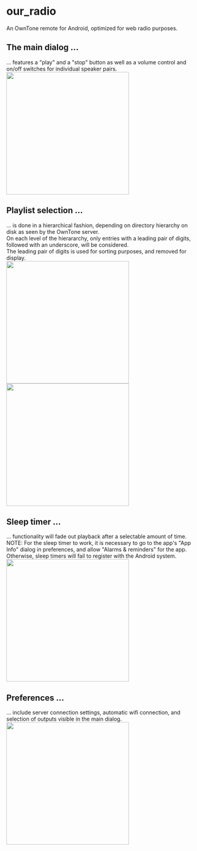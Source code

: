 # our_radio
An OwnTone remote for Android, optimized for web radio purposes.

## The main dialog ...
... features a "play" and a "stop" button as well as a volume control and on/off switches for individual speaker pairs.</br>
<img src="https://github.com/SimulPiscator/our_radio/assets/28909687/6f63ca9f-a4b8-4c10-a7ad-9ffe4bdca250" width="320">

## Playlist selection ...
... is done in a hierarchical fashion, depending on directory hierarchy on disk as seen by the OwnTone server.</br>
On each level of the hierararchy, only entries with a leading pair of digits, followed with an underscore, will be considered.</br>
The leading pair of digits is used for sorting purposes, and removed for display.</br>
<img src="https://github.com/SimulPiscator/our_radio/assets/28909687/17c3e0b2-f584-4623-88bf-97185fdd9009" width="320">
<img src="https://github.com/SimulPiscator/our_radio/assets/28909687/2a820dcc-96d1-4109-a103-4c1a775e4334" width="320">

## Sleep timer ...
... functionality will fade out playback after a selectable amount of time.</br>
NOTE: For the sleep timer to work, it is necessary to go to the app's "App Info" dialog in preferences, and allow 
"Alarms & reminders" for the app. Otherwise, sleep timers will fail to register with the Android system.
<img src="https://github.com/SimulPiscator/our_radio/assets/28909687/c5a2d013-00dc-489c-81d4-02e5929cfdc8" width="320">

## Preferences ...
... include server connection settings, automatic wifi connection, and selection of outputs visible in the main dialog.</br>
<img src="https://github.com/SimulPiscator/our_radio/assets/28909687/08d4fa58-2a49-4dc1-8696-9a3bbaa581b2" width="320">

